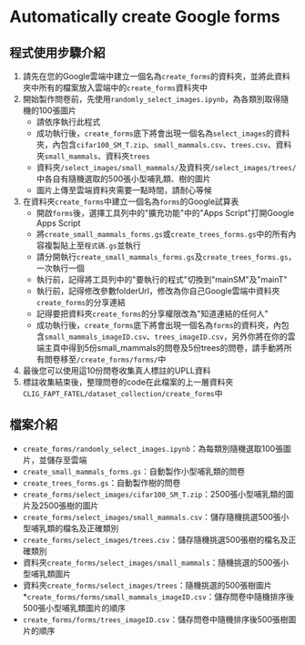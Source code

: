 # Automatically create Google forms
## 程式使用步驟介紹
1. 請先在您的Google雲端中建立一個名為`create_forms`的資料夾，並將此資料夾中所有的檔案放入雲端中的`create_forms`資料夾中
2. 開始製作問卷前，先使用`randomly_select_images.ipynb`，為各類別取得隨機的100張圖片
    * 請依序執行此程式
    * 成功執行後，`create_forms`底下將會出現一個名為`select_images`的資料夾，內包含`cifar100_SM_T.zip`、`small_mammals.csv`、`trees.csv`、資料夾`small_mammals`、資料夾`trees`
    * 資料夾`/select_images/small_mammals/`及資料夾`/select_images/trees/`中各自有隨機選取的500張小型哺乳類、樹的圖片
    * 圖片上傳至雲端資料夾需要一點時間，請耐心等候
3. 在資料夾`create_forms`中建立一個名為`forms`的Google試算表
    * 開啟`forms`後，選擇工具列中的"擴充功能"中的"Apps Script"打開Google Apps Script
    * 將`create_small_mammals_forms.gs`或`create_trees_forms.gs`中的所有內容複製貼上至`程式碼.gs`並執行
    * 請分開執行`create_small_mammals_forms.gs`及`create_trees_forms.gs`，一次執行一個
    * 執行前，記得將工具列中的"要執行的程式"切換到"mainSM"及"mainT"
    * 執行前，記得修改參數folderUrl，修改為你自己Google雲端中資料夾`create_forms`的分享連結
    * 記得要把資料夾`create_forms`的分享權限改為"知道連結的任何人"
    * 成功執行後，`create_forms`底下將會出現一個名為`forms`的資料夾，內包含`small_mammals_imageID.csv`、`trees_imageID.csv`，另外你將在你的雲端主頁中得到5份small_mammals的問卷及5份trees的問卷，請手動將所有問卷移至`/create_forms/forms/`中
4. 最後您可以使用這10份問卷收集真人標註的UPLL資料
5. 標註收集結束後，整理問卷的code在此檔案的上一層資料夾`CLIG_FAPT_FATEL/dataset_collection/create_forms`中

## 檔案介紹
* `create_forms/randomly_select_images.ipynb`：為每類別隨機選取100張圖片，並儲存至雲端
* `create_small_mammals_forms.gs`：自動製作小型哺乳類的問卷
* `create_trees_forms.gs`：自動製作樹的問卷
* `create_forms/select_images/cifar100_SM_T.zip`：2500張小型哺乳類的圖片及2500張樹的圖片
* `create_forms/select_images/small_mammals.csv`：儲存隨機挑選500張小型哺乳類的檔名及正確類別
* `create_forms/select_images/trees.csv`：儲存隨機挑選500張樹的檔名及正確類別
* 資料夾`create_forms/select_images/small_mammals`：隨機挑選的500張小型哺乳類圖片
* 資料夾`create_forms/select_images/trees`：隨機挑選的500張樹圖片
*`create_forms/forms/small_mammals_imageID.csv`：儲存問卷中隨機排序後500張小型哺乳類圖片的順序
* `create_forms/forms/trees_imageID.csv`：儲存問卷中隨機排序後500張樹圖片的順序
